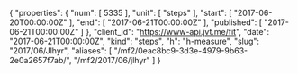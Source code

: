 {
  "properties": {
    "num": [
      5335
    ],
    "unit": [
      "steps"
    ],
    "start": [
      "2017-06-20T00:00:00Z"
    ],
    "end": [
      "2017-06-21T00:00:00Z"
    ],
    "published": [
      "2017-06-21T00:00:00Z"
    ]
  },
  "client_id": "https://www-api.jvt.me/fit",
  "date": "2017-06-21T00:00:00Z",
  "kind": "steps",
  "h": "h-measure",
  "slug": "2017/06/Jlhyr",
  "aliases": [
    "/mf2/0eac8bc9-3d3e-4979-9b63-2e0a2657f7ab/",
    "/mf2/2017/06/jlhyr"
  ]
}
